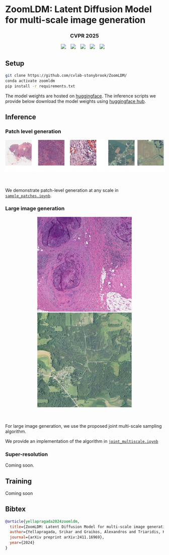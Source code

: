 # ZoomLDM: Latent Diffusion Model for multi-scale image generation 


### <div align="center"> CVPR 2025 <div>

<div align="center">
    <a href="https://histodiffusion.github.io/docs/projects/zoomldm/"><img src="https://img.shields.io/static/v1?label=Project&message=Page&color=red&logo=github-pages"></a> &ensp;
    <a href="https://arxiv.org/abs/2411.16969"><img src="https://img.shields.io/static/v1?label=arXiv&message=ZoomLDM&color=b75fb3&logo=arxiv"></a> &ensp;
    <a href="https://huggingface.co/StonyBrook-CVLab/ZoomLDM"><img src="https://img.shields.io/static/v1?label=HF&message=Checkpoints&color=69a75b&logo=huggingface"></a> &ensp;
    <a href="https://huggingface.co/datasets/StonyBrook-CVLab/ZoomLDM-demo-dataset"><img src="https://img.shields.io/static/v1?label=HF&message=Example%20Dataset&color=6785d0&logo=huggingface"></a> &ensp;
    <a href="https://histodiffusion.github.io/pages/zoomldm_large_images/large_images.html"><img src="https://img.shields.io/badge/Large%20image%20Viewer-cc5658"></a> &ensp;
</div>

## Setup

```bash
git clone https://github.com/cvlab-stonybrook/ZoomLDM/
conda activate zoomldm
pip install -r requirements.txt
```
The model weights are hosted on [huggingface](https://huggingface.co/StonyBrook-CVLab/ZoomLDM). The inference scripts we provide below download the model weights using [huggingface hub](https://huggingface.co/docs/hub/index).

## Inference

### Patch level generation
<center>
<a href="./assets/patches.png">
<img src="./assets/patches.png">
</a>
</center>
<br>
<br>

We demonstrate patch-level generation at any scale in [`sample_patches.ipynb`](./notebooks/sample_patches.ipynb).

### Large image generation
<center>
<a href="./assets/brca_001.jpeg">
<img src="./assets/brca_001.jpeg" style="width:300px;height:300px;"> 
</a>
<a href="./assets/naip_001.jpg">
<img src="./assets/naip_001.jpg" style="width:300px;height:300px;"> 
</a>
</center>
<br>
<br>

For large image generation, we use the proposed joint multi-scale sampling algorithm.

We provide an implementation of the algorithm in [`joint_multiscale.ipynb`](./notebooks/joint_multiscale.ipynb)


### Super-resolution
Coming soon.

## Training
Coming soon

## Bibtex
```bibtex
@article{yellapragada2024zoomldm,
  title={ZoomLDM: Latent Diffusion Model for multi-scale image generation},
  author={Yellapragada, Srikar and Graikos, Alexandros and Triaridis, Kostas and Prasanna, Prateek and Gupta, Rajarsi R and Saltz, Joel and Samaras, Dimitris},
  journal={arXiv preprint arXiv:2411.16969},
  year={2024}
}
```
